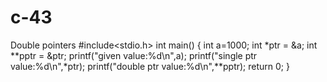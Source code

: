 # c-43
Double pointers
#include<stdio.h>
int main()
{
   int a=1000;
   int *ptr = &a;
   int **pptr = &ptr;
   printf("given value:%d\n",a);
   printf("single ptr value:%d\n",*ptr);
   printf("double ptr value:%d\n",**pptr);
    return 0;
}
